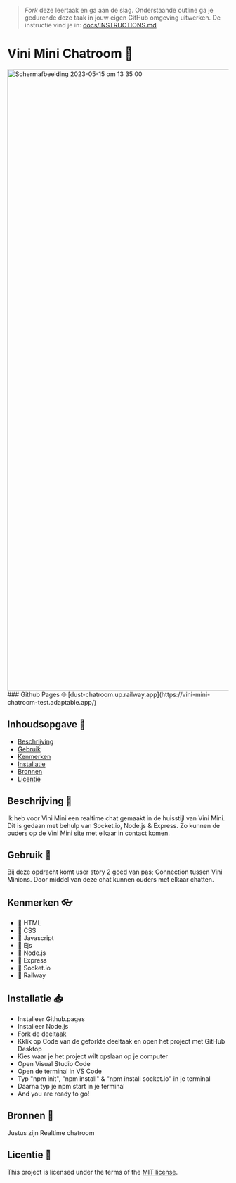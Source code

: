 > _Fork_ deze leertaak en ga aan de slag. Onderstaande outline ga je gedurende deze taak in jouw eigen GitHub omgeving uitwerken. De instructie vind je in: [docs/INSTRUCTIONS.md](docs/INSTRUCTIONS.md)

# Vini Mini Chatroom 💬
<img width="1412" alt="Scherm­afbeelding 2023-05-15 om 13 35 00" src="https://github.com/Maaike0904/connecting-people-my-first-chatroom/assets/112861144/32be457d-49ce-4f8f-a4fe-7cc2e620a94c">
### Github Pages 🌐
[dust-chatroom.up.railway.app](https://vini-mini-chatroom-test.adaptable.app/)

## Inhoudsopgave 📔
- [Beschrijving](#beschrijving)
- [Gebruik](#gebruik)
- [Kenmerken](#kenmerken)
- [Installatie](#installatie)
- [Bronnen](#bronnen)
- [Licentie](#licentie)

## Beschrijving 📝
Ik heb voor Vini Mini een realtime chat gemaakt in de huisstijl van Vini Mini. Dit is gedaan met behulp van Socket.io, Node.js & Express. Zo kunnen de ouders op de Vini Mini site met elkaar in contact komen.

## Gebruik 📃
Bij deze opdracht komt user story 2 goed van pas; Connection tussen Vini Minions. Door middel van deze chat kunnen ouders met elkaar chatten.

## Kenmerken 👓
* 🎠 HTML
* 🎨 CSS
* 🌉 Javascript
* 🌇 Ejs
* 🌠 Node.js
* 🌄 Express
* 🧦 Socket.io
* 🚅 Railway

## Installatie 📥
* Installeer Github.pages
* Installeer Node.js
* Fork de deeltaak
* Kklik op Code van de geforkte deeltaak en open het project met GitHub Desktop
* Kies waar je het project wilt opslaan op je computer
* Open Visual Studio Code
* Open de terminal in VS Code
* Typ "npm init", "npm install" & "npm install socket.io" in je terminal
* Daarna typ je npm start in je terminal
* And you are ready to go!

## Bronnen 📂 
Justus zijn Realtime chatroom

## Licentie 📛
This project is licensed under the terms of the [MIT license](./LICENSE).
